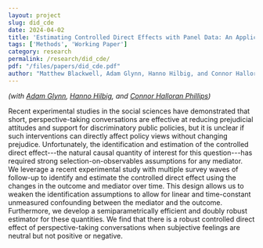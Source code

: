 ```yaml
---
layout: project
slug: did_cde
date: 2024-04-02
title: 'Estimating Controlled Direct Effects with Panel Data: An Application to Reducing Support for Discriminatory Policies'
tags: ['Methods', 'Working Paper']
category: research
permalink: /research/did_cde/
pdf: "/files/papers/did_cde.pdf"
author: "Matthew Blackwell, Adam Glynn, Hanno Hilbig, and Connor Halloran Phillips"
---
```


*(with [Adam Glynn][], [Hanno Hilbig][], and [Connor Halloran Phillips][])*

Recent experimental studies in the social sciences have demonstrated that short,
perspective-taking conversations are effective at reducing prejudicial attitudes
and support for discriminatory public policies, but it is unclear if such
interventions can directly affect policy views without changing prejudice.
Unfortunately, the identification and estimation of the controlled direct
effect---the natural causal quantity of interest for this question---has
required strong selection-on-observables assumptions for any mediator. We
leverage a recent experimental study with multiple survey waves of follow-up to
identify and estimate the controlled direct effect using the changes in the
outcome and mediator over time. This design allows us to weaken the
identification assumptions to allow for linear and time-constant unmeasured
confounding between the mediator and the outcome. Furthermore, we develop a
semiparametrically efficient and doubly robust estimator for these quantities.
We find that there is a robust controlled direct effect of perspective-taking
conversations when subjective feelings are neutral but not positive or negative.


[Adam Glynn]: http://scholar.harvard.edu/aglynn
[Hanno Hilbig]: https://www.hannohilbig.com
[Connor Halloran Phillips]: https://scholar.harvard.edu/connorphillips/home
